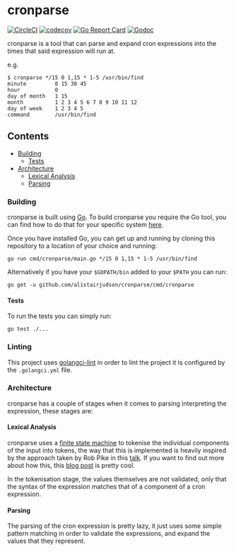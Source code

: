 cronparse
=========
[![CircleCI](https://circleci.com/gh/alistairjudson/cronparse.svg?style=svg)](https://circleci.com/gh/alistairjudson/cronparse)
[![codecov](https://codecov.io/gh/alistairjudson/cronparse/branch/master/graph/badge.svg)](https://codecov.io/gh/alistairjudson/cronparse)
[![Go Report Card](https://goreportcard.com/badge/github.com/alistairjudson/cronparse)](https://goreportcard.com/report/github.com/alistairjudson/cronparse)
[![Godoc](https://godoc.org/github.com/alistairjudson/cronparse?status.svg)](https://godoc.org/github.com/alistairjudson/cronparse)

cronparse is a tool that can parse and expand cron expressions into the times
that said expression will run at.

e.g. 
```console
$ cronparse */15 0 1,15 * 1-5 /usr/bin/find
minute         0 15 30 45
hour           0
day of month   1 15
month          1 2 3 4 5 6 7 8 9 10 11 12
day of week    1 2 3 4 5
command        /usr/bin/find
```
## Contents
<!-- vim-markdown-toc GFM -->

- [Building](#building)
  - [Tests](#tests)
- [Architecture](#architecture)
  - [Lexical Analysis](#lexical-analysis)
  - [Parsing](#parsing)

<!-- vim-markdown-toc -->

### Building
cronparse is built using [Go][go]. To build cronparse you require the Go tool,
you can find how to do that for your specific system [here][installing-go].

Once you have installed Go, you can get up and running by cloning this
repository to a location of your choice and running:

```console
go run cmd/cronparse/main.go */15 0 1,15 * 1-5 /usr/bin/find
```

Alternatively if you have your `$GOPATH/bin` added to your `$PATH` you can run:

```console
go get -u github.com/alistairjudson/cronparse/cmd/cronparse
```

#### Tests
To run the tests you can simply run:

```console
go test ./...
``` 

### Linting
This project uses [golangci-lint][golangci-lint] in order to lint the project
it is configured by the `.golangci.yml` file.

### Architecture
cronparse has a couple of stages when it comes to parsing interpreting the
expression, these stages are:

#### Lexical Analysis
cronparse uses a [finite state machine][fsm] to tokenise the individual
components of the input into tokens, the way that this is implemented is heavily
inspired by the approach taken by Rob Pike in this [talk][rob-pike-talk]. If you
want to find out more about how this, this [blog post][blog-post] is pretty
cool.

In the tokenisation stage, the values themselves are not validated, only that
the syntax of the expression matches that of a component of a cron expression.

#### Parsing
The parsing of the cron expression is pretty lazy, it just uses some simple
pattern matching in order to validate the expressions, and expand the values
that they represent.

[go]: https://golang.org/
[installing-go]: https://golang.org/doc/install
[fsm]: https://en.wikipedia.org/wiki/Finite-state_machine
[rob-pike-talk]: https://www.youtube.com/watch?v=HxaD_trXwRE
[blog-post]: https://hackernoon.com/lexical-analysis-861b8bfe4cb0
[golangci-lint]: github.com/golangci/golangci-lint

